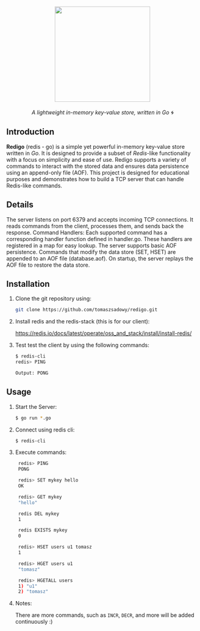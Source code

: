 
<h1 align="center">
  <img src="https://github.com/user-attachments/assets/f093a8bc-2be5-4901-b0e7-6d087016e438" width=250>
</h1>

<p align="center">
  <i>A lightweight in-memory key-value store, written in Go 🌀</i>
</p> 

## Introduction

**Redigo** (redis - go) is a simple yet powerful in-memory key-value store written in *Go*. It is designed to provide a subset of *Redis*-like functionality with a focus on simplicity and ease of use. Redigo supports a variety of commands to interact with the stored data and ensures data persistence using an append-only file (AOF). This project is designed for educational purposes and demonstrates how to build a TCP server that can handle Redis-like commands.

## Details
The server listens on port 6379 and accepts incoming TCP connections. It reads commands from the client, processes them, and sends back the response.
Command Handlers: Each supported command has a corresponding handler function defined in handler.go. These handlers are registered in a map for easy lookup.
The server supports basic AOF persistence. Commands that modify the data store (SET, HSET) are appended to an AOF file (database.aof). On startup, the server replays the AOF file to restore the data store.

## Installation
1. Clone the git repository using:
   ```sh
   git clone https://github.com/tomaszsadowy/redigo.git
   ```
2. Install redis and the redis-stack (this is for our client):
   
   https://redis.io/docs/latest/operate/oss_and_stack/install/install-redis/
   
4. Test test the client by using the following commands:
   ```sh
   $ redis-cli
   redis> PING

   Output: PONG
   ```

## Usage

1. Start the Server:
   ```sh
   $ go run *.go
   ```
2. Connect using redis cli:
   ```sh
   $ redis-cli
   ```
3. Execute commands:
   ```sh
    redis> PING
    PONG
   
    redis> SET mykey hello
    OK
   
    redis> GET mykey
    "hello"

    redis DEL mykey
    1

    redis EXISTS mykey
    0
   
    redis> HSET users u1 tomasz
    1
   
    redis> HGET users u1
    "tomasz"
   
    redis> HGETALL users
    1) "u1"
    2) "tomasz"
   ```
4. Notes:

   There are more commands, such as `INCR`, `DECR`, and more will be added continuously :)
